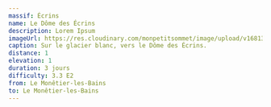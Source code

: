 ```yaml
---
massif: Écrins
name: Le Dôme des Écrins
description: Lorem Ipsum
imageUrl: https://res.cloudinary.com/monpetitsommet/image/upload/v1681300176/ski-de-rando/grande-ruine/grande-ruine-cover_dj8n3n.png
caption: Sur le glacier blanc, vers le Dôme des Écrins.
distance: 1
elevation: 1
duration: 3 jours
difficulty: 3.3 E2
from: Le Monêtier-les-Bains
to: Le Monêtier-les-Bains
---
```

